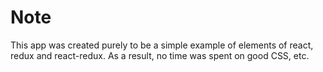 # Note

This app was created purely to be a simple example of elements of react, redux and react-redux.
As a result, no time was spent on good CSS, etc.
